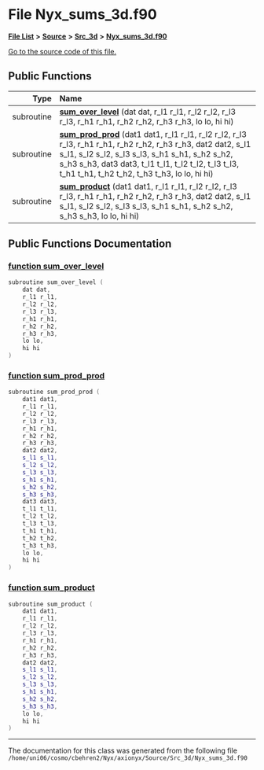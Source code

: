 
# File Nyx\_sums\_3d.f90


[**File List**](files.md) **>** [**Source**](dir_74389ed8173ad57b461b9d623a1f3867.md) **>** [**Src\_3d**](dir_723248e6e98dc7cb10ec13b7569a328c.md) **>** [**Nyx\_sums\_3d.f90**](Nyx__sums__3d_8f90.md)

[Go to the source code of this file.](Nyx__sums__3d_8f90_source.md)


















## Public Functions

| Type | Name |
| ---: | :--- |
|  subroutine | [**sum\_over\_level**](Nyx__sums__3d_8f90.md#function-sum-over-level) (dat dat, r\_l1 r\_l1, r\_l2 r\_l2, r\_l3 r\_l3, r\_h1 r\_h1, r\_h2 r\_h2, r\_h3 r\_h3, lo lo, hi hi) <br> |
|  subroutine | [**sum\_prod\_prod**](Nyx__sums__3d_8f90.md#function-sum-prod-prod) (dat1 dat1, r\_l1 r\_l1, r\_l2 r\_l2, r\_l3 r\_l3, r\_h1 r\_h1, r\_h2 r\_h2, r\_h3 r\_h3, dat2 dat2, s\_l1 s\_l1, s\_l2 s\_l2, s\_l3 s\_l3, s\_h1 s\_h1, s\_h2 s\_h2, s\_h3 s\_h3, dat3 dat3, t\_l1 t\_l1, t\_l2 t\_l2, t\_l3 t\_l3, t\_h1 t\_h1, t\_h2 t\_h2, t\_h3 t\_h3, lo lo, hi hi) <br> |
|  subroutine | [**sum\_product**](Nyx__sums__3d_8f90.md#function-sum-product) (dat1 dat1, r\_l1 r\_l1, r\_l2 r\_l2, r\_l3 r\_l3, r\_h1 r\_h1, r\_h2 r\_h2, r\_h3 r\_h3, dat2 dat2, s\_l1 s\_l1, s\_l2 s\_l2, s\_l3 s\_l3, s\_h1 s\_h1, s\_h2 s\_h2, s\_h3 s\_h3, lo lo, hi hi) <br> |








## Public Functions Documentation


### <a href="#function-sum-over-level" id="function-sum-over-level">function sum\_over\_level </a>


```cpp
subroutine sum_over_level (
    dat dat,
    r_l1 r_l1,
    r_l2 r_l2,
    r_l3 r_l3,
    r_h1 r_h1,
    r_h2 r_h2,
    r_h3 r_h3,
    lo lo,
    hi hi
) 
```



### <a href="#function-sum-prod-prod" id="function-sum-prod-prod">function sum\_prod\_prod </a>


```cpp
subroutine sum_prod_prod (
    dat1 dat1,
    r_l1 r_l1,
    r_l2 r_l2,
    r_l3 r_l3,
    r_h1 r_h1,
    r_h2 r_h2,
    r_h3 r_h3,
    dat2 dat2,
    s_l1 s_l1,
    s_l2 s_l2,
    s_l3 s_l3,
    s_h1 s_h1,
    s_h2 s_h2,
    s_h3 s_h3,
    dat3 dat3,
    t_l1 t_l1,
    t_l2 t_l2,
    t_l3 t_l3,
    t_h1 t_h1,
    t_h2 t_h2,
    t_h3 t_h3,
    lo lo,
    hi hi
) 
```



### <a href="#function-sum-product" id="function-sum-product">function sum\_product </a>


```cpp
subroutine sum_product (
    dat1 dat1,
    r_l1 r_l1,
    r_l2 r_l2,
    r_l3 r_l3,
    r_h1 r_h1,
    r_h2 r_h2,
    r_h3 r_h3,
    dat2 dat2,
    s_l1 s_l1,
    s_l2 s_l2,
    s_l3 s_l3,
    s_h1 s_h1,
    s_h2 s_h2,
    s_h3 s_h3,
    lo lo,
    hi hi
) 
```



------------------------------
The documentation for this class was generated from the following file `/home/uni06/cosmo/cbehren2/Nyx/axionyx/Source/Src_3d/Nyx_sums_3d.f90`